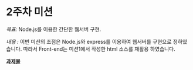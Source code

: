 2주차 미션
=========

*목표:* Node.js를 이용한 간단한 웹서버 구현.

*내용 :* 이번 미션의 초점은 Node.js와 express를 이용하여 웹서버를 구현으로 정하였습니다. 따라서 Front-end는 미션1에서 작성한 html 소스를 재활용 하였습니다.

**[과제물](http://112.72.158.187:3000/self_introduction.html)**

